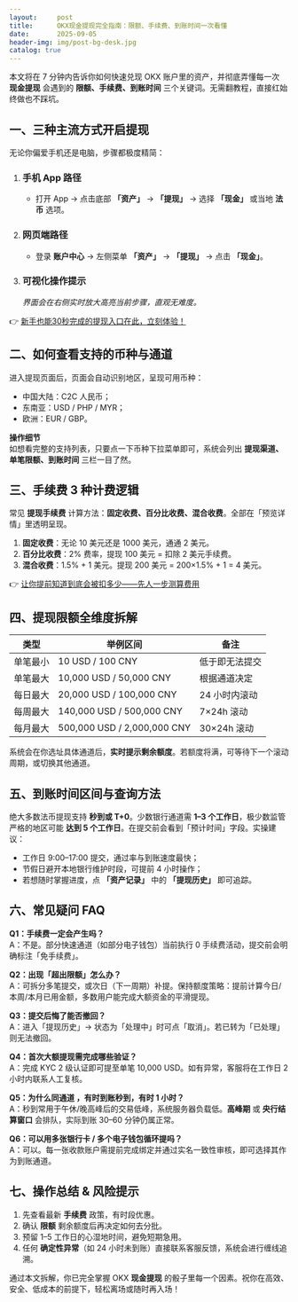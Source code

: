 ```yaml
---
layout:     post
title:      OKX现金提现完全指南：限额、手续费、到账时间一次看懂
date:       2025-09-05
header-img: img/post-bg-desk.jpg
catalog: true
---
```


本文将在 7 分钟内告诉你如何快速兑现 OKX 账户里的资产，并彻底弄懂每一次 **现金提现** 会遇到的 **限额、手续费、到账时间** 三个关键词。无需翻教程，直接红始终做也不踩坑。

## 一、三种主流方式开启提现

无论你偏爱手机还是电脑，步骤都极度精简：

1. ### 手机 App 路径  
   - 打开 App → 点击底部 **「资产」** → **「提现」** → 选择 **「现金」** 或当地 **法币** 选项。

2. ### 网页端路径  
   - 登录 **账户中心** → 左侧菜单 **「资产」** → **「提现」** → 点击 **「现金」**。

3. ### 可视化操作提示  
   _界面会在右侧实时放大高亮当前步骤，直观无难度。_

👉 [新手也能30秒完成的提现入口在此，立刻体验！](https://okxdog.com/)

## 二、如何查看支持的币种与通道

进入提现页面后，页面会自动识别地区，呈现可用币种：  
- 中国大陆：C2C 人民币；  
- 东南亚：USD / PHP / MYR；  
- 欧洲：EUR / GBP。  

**操作细节**  
如想看完整的支持列表，只要点一下币种下拉菜单即可，系统会列出 **提现渠道、单笔限额、到账时间** 三栏一目了然。

## 三、手续费 3 种计费逻辑

常见 **提现手续费** 计算方法：**固定收费、百分比收费、混合收费**。全部在「预览详情」里透明呈现。

1. **固定收费**：无论 10 美元还是 1000 美元，通通 2 美元。  
2. **百分比收费**：2% 费率，提现 100 美元 = 扣除 2 美元手续费。  
3. **混合收费**：1.5% + 1 美元。提现 200 美元 = 200×1.5% + 1 = 4 美元。

👉 [让你提前知道到底会被扣多少——先人一步测算费用](https://okxdog.com/)

## 四、提现限额全维度拆解

| 类型 | 举例区间 | 备注 |
|---|---|---|
| 单笔最小 | 10 USD / 100 CNY | 低于即无法提交 |
| 单笔最大 | 10,000 USD / 50,000 CNY | 根据通道决定 |
| 每日最大 | 20,000 USD / 100,000 CNY | 24 小时内滚动 |
| 每周最大 | 140,000 USD / 500,000 CNY | 7×24h 滚动 |
| 每月最大 | 500,000 USD / 2,000,000 CNY | 30×24h 滚动 |

系统会在你选址具体通道后，**实时提示剩余额度**。若额度将满，可等待下一个滚动周期，或切换其他通道。

## 五、到账时间区间与查询方法

绝大多数法币提现支持 **秒到或 T+0**。少数银行通道需 **1–3 个工作日**，极少数监管严格的地区可能 **达到 5 个工作日**。在提交前会看到「预计时间」字段。实操建议：

- 工作日 9:00–17:00 提交，通过率与到账速度最快；  
- 节假日避开本地银行维护时段，可提前 4 小时操作；  
- 若想随时掌握进度，点 **「资产记录」** 中的 **「提现历史」** 即可追踪。

## 六、常见疑问 FAQ

**Q1：手续费一定会产生吗？**  
A：不是。部分快速通道（如部分电子钱包）当前执行 0 手续费活动，提交前会明确标注「免手续费」。

**Q2：出现「超出限额」怎么办？**  
A：可拆分多笔提交，或次日（下一周期）补提。保持额度策略：提前计算今日/本周/本月已用金额，多数用户能完成大额资金的平滑提现。

**Q3：提交后悔了能否撤回？**  
A：进入「提现历史」→ 状态为「处理中」时可点「取消」。若已转为「已处理」则无法撤回。

**Q4：首次大额提现需完成哪些验证？**  
A：完成 KYC 2 级认证即可提至单笔 10,000 USD。如有异常，客服将在工作日 2 小时内联系人工复核。

**Q5：为什么同通道 ，有时到账秒到，有时 1 小时？**  
A：秒到常用于午休/晚高峰后的交易低峰，系统服务器负载低。**高峰期** 或 **央行结算窗口** 会排队，实际到账 30–60 分钟仍属正常。

**Q6：可以用多张银行卡 / 多个电子钱包循环提吗？**  
A：可以。每一张收款账户需提前完成绑定并通过实名一致性审核，即可选择其作为到账通道。

## 七、操作总结 & 风险提示

1. 先查看最新 **手续费** 政策，有时段优惠。  
2. 确认 **限额** 剩余额度后再决定如何去分批。  
3. 预留 1–5 工作日的心湿地时间，避免短期急用。  
4. 任何 **确定性异常**（如 24 小时未到账）直接联系客服反馈，系统会进行缠线追溯。

通过本文拆解，你已完全掌握 OKX **现金提现** 的骰子里每一个因素。祝你在高效、安全、低成本的前提下，轻松离场或随时再入场！